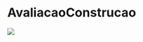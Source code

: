 # AvaliacaoConstrucao
[<img src="https://travis-ci.org/antlisufg/AvaliacaoConstrucao.svg">](https://travis-ci.org/antlisufg/AvaliacaoConstrucao)
